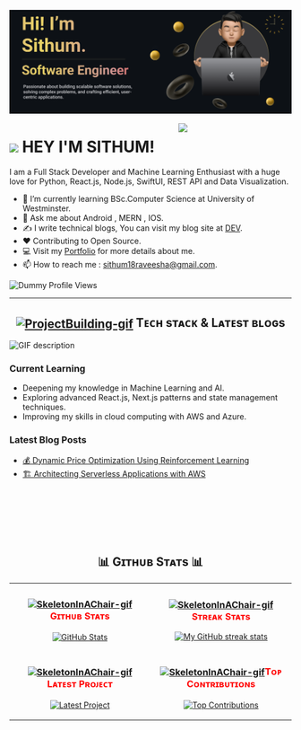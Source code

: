 <!--Banner-->
![sithum20210380 Banner Image](./headerImage.png)

<!--Night Owl image-->
<div>
  <img align="right" width="40%" src="https://owlbertsio-resized.s3.amazonaws.com/Popper.psd.full.png">
</div>

<!--Header Name-->
# <img src="https://emojis.slackmojis.com/emojis/images/1531849430/4246/blob-sunglasses.gif?1531849430" width="30"/> HEY I'M SITHUM! 

<!--Start Intro-->               
<p align="left">I am a Full Stack Developer and Machine Learning Enthusiast with a huge love for Python, React.js, Node.js, SwiftUI, REST API and Data Visualization. </p>

- 🌱 I’m currently learning BSc.Computer Science at University of Westminster.
- 💬 Ask me about Android , MERN , IOS.
- ✍ I write technical blogs, You can visit my blog site at [DEV](https://medium.com/@sithum18raveesha).
- ❤ Contributing to Open Source.
- 💻 Visit my [Portfolio](https://sithum-raveesha.vercel.app/) for more details about me.
- 📫 How to reach me : sithum18raveesha@gmail.com.
<!--End Intro-->

<!--Profile Count Badge-->
<p align="left">
  <img src="https://img.shields.io/badge/Profile%20Views-368-red?style=for-the-badge" alt="Dummy Profile Views" />
</p>


---
<!--Languages and Tools Section-->       
<h2 align="center"><a href="https://i.giphy.com/media/v1.Y2lkPTc5MGI3NjExeWV0OG14aGFmbDZ6Z2J3eGpjdzNmMGxneGpuajdkbDF1ZHVsd3N1bSZlcD12MV9pbnRlcm5hbF9naWZfYnlfaWQmY3Q9cw/Ugvn4HEbU2FqZyJQ2o/giphy.gif"><img align="center" src="https://i.giphy.com/media/v1.Y2lkPTc5MGI3NjExeWV0OG14aGFmbDZ6Z2J3eGpjdzNmMGxneGpuajdkbDF1ZHVsd3N1bSZlcD12MV9pbnRlcm5hbF9naWZfYnlfaWQmY3Q9cw/Ugvn4HEbU2FqZyJQ2o/giphy.gif" width="36" alt="ProjectBuilding-gif"/></a>&nbsp;Tᴇᴄʜ sᴛᴀᴄᴋ & Lᴀᴛᴇsᴛ ʙʟᴏɢs</h2> 
<picture>
  <source media="(prefers-color-scheme: dark)" srcset="./Skills_Animation_Dark.gif">
  <source media="(prefers-color-scheme: light)" srcset="./Skills_Animation_White.gif">
  <img align="left" alt="GIF description" src="./Skills_Animation_White.gif">
</picture>
<br />

<h3 align="left">Current Learning</h3>
<ul align="left">
  <li>Deepening my knowledge in Machine Learning and AI.</li>
  <li>Exploring advanced React.js, Next.js patterns and state management techniques.</li>
  <li>Improving my skills in cloud computing with AWS and Azure.</li>
</ul>
  
<h3 align="left">Latest Blog Posts</h3>
<ul align="left">
  <li><a href="https://medium.com/@sithum18raveesha/dynamic-price-optimization-using-reinforcement-learning-4a74776431a3">💰 Dynamic Price Optimization Using Reinforcement Learning</a></li>
  <li><a href="https://medium.com/@sithum18raveesha/architecting-serverless-applications-with-aws-5b0b4db3baf7">🏗 Architecting Serverless Applications with AWS</a></li>
</ul>
<br />
<br />
<br />
<br />
<br />

<!--Github stats Table--> 
<h2 align="center">📊 Gɪᴛʜᴜʙ Sᴛᴀᴛs 📊</h2>

<table width="100%">
  <tr>
    <td width="50%">
      <h3 align="center" style="color: red;"><strong><a href="https://i.giphy.com/media/v1.Y2lkPTc5MGI3NjExbGw4NjV5OWxsenU0ZGh3YXoyYTJyOXgyYnVrYzV0NjVtZjJibXJmayZlcD12MV9pbnRlcm5hbF9naWZfYnlfaWQmY3Q9cw/37Uer6MbSlFgA/giphy.gif"><img align="center" src="https://i.giphy.com/media/v1.Y2lkPTc5MGI3NjExbGw4NjV5OWxsenU0ZGh3YXoyYTJyOXgyYnVrYzV0NjVtZjJibXJmayZlcD12MV9pbnRlcm5hbF9naWZfYnlfaWQmY3Q9cw/37Uer6MbSlFgA/giphy.gif" width="38" alt="SkeletonInAChair-gif"/></a>Gɪᴛʜᴜʙ Sᴛᴀᴛs</strong></h3>
      <p align="center">
        <a href="https://github.com/sithum20210380">
          <img align="center" src="https://github-readme-stats.vercel.app/api?username=sithum20210380&count_private=true&show_icons=true&theme=dark&bg_color=0,000000,660000&title_color=ff0000&text_color=ffffff&icon_color=ff0000&rank_icon=github&hide=prs,issues,contribs&show=reviews,prs_merged,prs_merged_percentage" alt="GitHub Stats" />
        </a>
      </p>
    </td>
    <td width="50%">
      <h3 align="center" style="color: red;"><strong><a href="https://i.giphy.com/media/v1.Y2lkPTc5MGI3NjExbGw4NjV5OWxsenU0ZGh3YXoyYTJyOXgyYnVrYzV0NjVtZjJibXJmayZlcD12MV9pbnRlcm5hbF9naWZfYnlfaWQmY3Q9cw/37Uer6MbSlFgA/giphy.gif"><img align="center" src="https://i.giphy.com/media/v1.Y2lkPTc5MGI3NjExbGw4NjV5OWxsenU0ZGh3YXoyYTJyOXgyYnVrYzV0NjVtZjJibXJmayZlcD12MV9pbnRlcm5hbF9naWZfYnlfaWQmY3Q9cw/37Uer6MbSlFgA/giphy.gif" width="38" alt="SkeletonInAChair-gif"/></a>Sᴛʀᴇᴀᴋ Sᴛᴀᴛs</strong></h3>
      <p align="center">
        <a href="https://github.com/sithum20210380">
          <img
             src="https://github-readme-streak-stats-phi-opal.vercel.app/?user=sithum20210380&locale=en&type=svg&hide_border=true&background=0,000000,660000&fire=ffffff&ring=ffffff&sideNums=ff0000&sideLabels=ffffff&dates=ffffff&currStreakNum=ff0000" alt="My GitHub streak stats"
         />
        </a>
      </p>
    </td>
  </tr>
  <tr>
    <td width="50%">
      <h3 align="center" style="color: red;"><strong><a href="https://i.giphy.com/media/v1.Y2lkPTc5MGI3NjExbGw4NjV5OWxsenU0ZGh3YXoyYTJyOXgyYnVrYzV0NjVtZjJibXJmayZlcD12MV9pbnRlcm5hbF9naWZfYnlfaWQmY3Q9cw/37Uer6MbSlFgA/giphy.gif"><img align="center" src="https://i.giphy.com/media/v1.Y2lkPTc5MGI3NjExbGw4NjV5OWxsenU0ZGh3YXoyYTJyOXgyYnVrYzV0NjVtZjJibXJmayZlcD12MV9pbnRlcm5hbF9naWZfYnlfaWQmY3Q9cw/37Uer6MbSlFgA/giphy.gif" width="38" alt="SkeletonInAChair-gif"/></a>Lᴀᴛᴇsᴛ Pʀᴏᴊᴇᴄᴛ</strong></h3>
      <p align="center">
        <a href="https://github.com/sithum20210380/RL-Based-Dynamic-Price-Optimisation">
          <img align="center" width="470" src="https://github-readme-stats.vercel.app/api/pin/?username=sithum20210380&repo=RL-Based-Dynamic-Price-Optimisation&theme=dark&show_owner=true&bg_color=0,000000,660000&title_color=ff0000&text_color=ffffff&icon_color=ff0000" alt="Latest Project" />
        </a>
      </p>
    </td>
    <td width="50%">
      <h3 align="center" style="color: red;"><strong><a href="https://i.giphy.com/media/v1.Y2lkPTc5MGI3NjExbGw4NjV5OWxsenU0ZGh3YXoyYTJyOXgyYnVrYzV0NjVtZjJibXJmayZlcD12MV9pbnRlcm5hbF9naWZfYnlfaWQmY3Q9cw/37Uer6MbSlFgA/giphy.gif"><img align="center" src="https://i.giphy.com/media/v1.Y2lkPTc5MGI3NjExbGw4NjV5OWxsenU0ZGh3YXoyYTJyOXgyYnVrYzV0NjVtZjJibXJmayZlcD12MV9pbnRlcm5hbF9naWZfYnlfaWQmY3Q9cw/37Uer6MbSlFgA/giphy.gif" width="38" alt="SkeletonInAChair-gif"/></a>Tᴏᴘ Cᴏɴᴛʀɪʙᴜᴛɪᴏɴs</strong></h3>
      <p align="center">
        <a href="https://github.com/sithum20210380">
          <img align="center" src="https://github-contributor-stats.vercel.app/api?username=sithum20210380&limit=2&theme=dark&show_owner=true&combine_all_yearly_contributions=false&bg_color=0,000000,660000&title_color=ff0000&text_color=ffffff&icon_color=ffffff" alt="Top Contributions" />
        </a>
      </p>
    </td>
  </tr>
</table>

<br />
